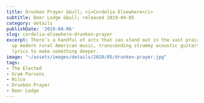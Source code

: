 ```yaml
---
title: Drunken Prayer &bull; <i>Cordelia Elsewhere</i>
subtitle: Deer Lodge &bull; released 2019-04-05
category: details
publishDate: '2019-04-06'
slug: cordelia-elsewhere-drunken-prayer
excerpt: There’s a handful of acts that can stand out in the vast prairie that makes
  up modern rural American music, transcending strummy acoustic guitars and introspective
  lyrics to make something deeper.
image: "~/assets/images/details/2020/05/drunken-prayer.jpg"
tags:
- The Elected
- Gram Parsons
- Wilco
- Drunken Prayer
- Deer Lodge
---
```


